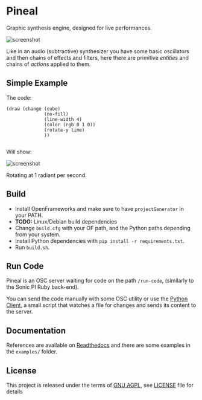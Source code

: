 Pineal
======

Graphic synthesis engine, designed for live performances.

![screenshot](https://i.imgur.com/3lBNKan.png)

Like in an audio (subtractive) synthesizer you have some basic oscillators and
then chains of effects and filters, here there are primitive _entities_ and
chains of _actions_ applied to them.


Simple Example
--------------

The code:
```hy
(draw (change (cube)
              (no-fill)
              (line-width 4)
              (color (rgb 0 1 0))
              (rotate-y time)
              ))


```

Will show:

![screenshot](https://i.imgur.com/jTpXBbM.png)

Rotating at 1 radiant per second.

Build
-----
- Install OpenFrameworks and make sure to have `projectGenerator` in your PATH.
- **TODO:** Linux/Debian build dependencies
- Change `build.cfg` with your OF path, and the Python paths depending from
  your system.
- Install Python dependencies with `pip install -r requirements.txt`.
- Run `build.sh`.


Run Code
--------
Pineal is an OSC server waiting for code on the path `/run-code`, (similarly to
the Sonic PI Ruby back-end).

You can send the code manually with some OSC utility or use the [Python
Client](https://github.com/edne/pineal-python-client), a small script that
watches a file for changes and sends its content to the server.


Documentation
-------------
References are available on
[Readthedocs](http://pineal.readthedocs.org/en/latest/) and there are some
examples in the `examples/` folder.


License
-------
This project is released under the terms of [GNU
AGPL](http://www.gnu.org/licenses/agpl-3.0.html), see [LICENSE](LICENSE) file
for details

